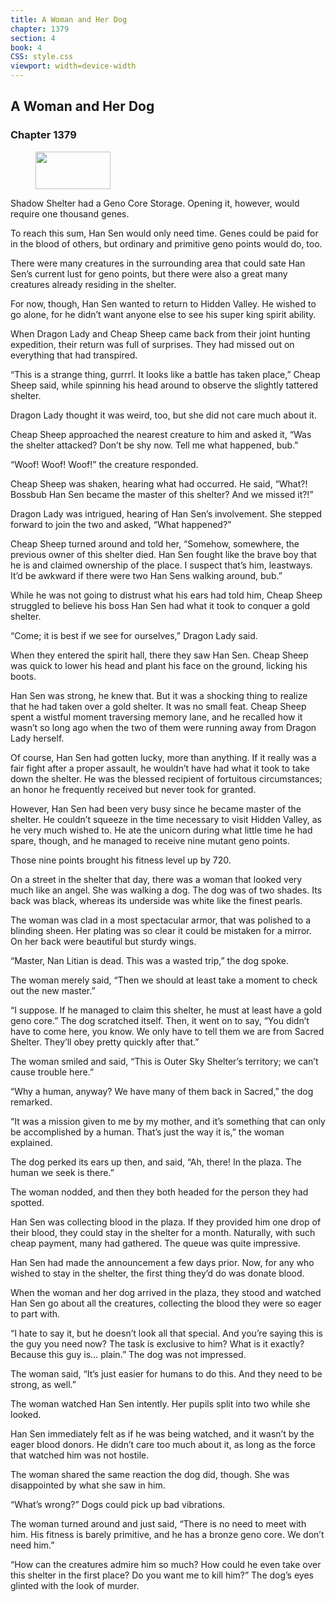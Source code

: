 ```yaml
---
title: A Woman and Her Dog
chapter: 1379
section: 4
book: 4
CSS: style.css
viewport: width=device-width
---
```


## A Woman and Her Dog

### Chapter 1379

<figure>
	<img src="../Images/gem.gif" alt="" id="gem" width="120" height="60" />
</figure>

Shadow Shelter had a Geno Core Storage. Opening it, however, would require one thousand genes.

To reach this sum, Han Sen would only need time. Genes could be paid for in the blood of others, but ordinary and primitive geno points would do, too.

There were many creatures in the surrounding area that could sate Han Sen’s current lust for geno points, but there were also a great many creatures already residing in the shelter.

For now, though, Han Sen wanted to return to Hidden Valley. He wished to go alone, for he didn’t want anyone else to see his super king spirit ability.

When Dragon Lady and Cheap Sheep came back from their joint hunting expedition, their return was full of surprises. They had missed out on everything that had transpired.

“This is a strange thing, gurrrl. It looks like a battle has taken place,” Cheap Sheep said, while spinning his head around to observe the slightly tattered shelter.

Dragon Lady thought it was weird, too, but she did not care much about it.

Cheap Sheep approached the nearest creature to him and asked it, “Was the shelter attacked? Don’t be shy now. Tell me what happened, bub.”

“Woof! Woof! Woof!” the creature responded.

Cheap Sheep was shaken, hearing what had occurred. He said, “What?! Bossbub Han Sen became the master of this shelter? And we missed it?!”

Dragon Lady was intrigued, hearing of Han Sen’s involvement. She stepped forward to join the two and asked, “What happened?”

Cheap Sheep turned around and told her, “Somehow, somewhere, the previous owner of this shelter died. Han Sen fought like the brave boy that he is and claimed ownership of the place. I suspect that’s him, leastways. It’d be awkward if there were two Han Sens walking around, bub.”

While he was not going to distrust what his ears had told him, Cheap Sheep struggled to believe his boss Han Sen had what it took to conquer a gold shelter.

“Come; it is best if we see for ourselves,” Dragon Lady said.

When they entered the spirit hall, there they saw Han Sen. Cheap Sheep was quick to lower his head and plant his face on the ground, licking his boots.

Han Sen was strong, he knew that. But it was a shocking thing to realize that he had taken over a gold shelter. It was no small feat. Cheap Sheep spent a wistful moment traversing memory lane, and he recalled how it wasn’t so long ago when the two of them were running away from Dragon Lady herself.

Of course, Han Sen had gotten lucky, more than anything. If it really was a fair fight after a proper assault, he wouldn’t have had what it took to take down the shelter. He was the blessed recipient of fortuitous circumstances; an honor he frequently received but never took for granted.

However, Han Sen had been very busy since he became master of the shelter. He couldn’t squeeze in the time necessary to visit Hidden Valley, as he very much wished to. He ate the unicorn during what little time he had spare, though, and he managed to receive nine mutant geno points.

Those nine points brought his fitness level up by 720.

On a street in the shelter that day, there was a woman that looked very much like an angel. She was walking a dog. The dog was of two shades. Its back was black, whereas its underside was white like the finest pearls.

The woman was clad in a most spectacular armor, that was polished to a blinding sheen. Her plating was so clear it could be mistaken for a mirror. On her back were beautiful but sturdy wings.

“Master, Nan Litian is dead. This was a wasted trip,” the dog spoke.

The woman merely said, “Then we should at least take a moment to check out the new master.”

“I suppose. If he managed to claim this shelter, he must at least have a gold geno core.” The dog scratched itself. Then, it went on to say, “You didn’t have to come here, you know. We only have to tell them we are from Sacred Shelter. They’ll obey pretty quickly after that.”

The woman smiled and said, “This is Outer Sky Shelter’s territory; we can’t cause trouble here.”

“Why a human, anyway? We have many of them back in Sacred,” the dog remarked.

“It was a mission given to me by my mother, and it’s something that can only be accomplished by a human. That’s just the way it is,” the woman explained.

The dog perked its ears up then, and said, “Ah, there! In the plaza. The human we seek is there.”

The woman nodded, and then they both headed for the person they had spotted.

Han Sen was collecting blood in the plaza. If they provided him one drop of their blood, they could stay in the shelter for a month. Naturally, with such cheap payment, many had gathered. The queue was quite impressive.

Han Sen had made the announcement a few days prior. Now, for any who wished to stay in the shelter, the first thing they’d do was donate blood.

When the woman and her dog arrived in the plaza, they stood and watched Han Sen go about all the creatures, collecting the blood they were so eager to part with.

“I hate to say it, but he doesn’t look all that special. And you’re saying this is the guy you need now? The task is exclusive to him? What is it exactly? Because this guy is… plain.” The dog was not impressed.

The woman said, “It’s just easier for humans to do this. And they need to be strong, as well.”

The woman watched Han Sen intently. Her pupils split into two while she looked.

Han Sen immediately felt as if he was being watched, and it wasn’t by the eager blood donors. He didn’t care too much about it, as long as the force that watched him was not hostile.

The woman shared the same reaction the dog did, though. She was disappointed by what she saw in him.

“What’s wrong?” Dogs could pick up bad vibrations.

The woman turned around and just said, “There is no need to meet with him. His fitness is barely primitive, and he has a bronze geno core. We don’t need him.”

“How can the creatures admire him so much? How could he even take over this shelter in the first place? Do you want me to kill him?” The dog’s eyes glinted with the look of murder.